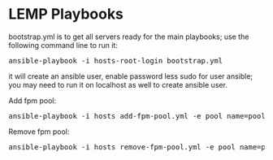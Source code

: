 LEMP Playbooks
=========================

bootstrap.yml is to get all servers ready for the main playbooks; use the following command line to run it:
<pre>ansible-playbook -i hosts-root-login bootstrap.yml</pre>

it will create an ansible user, enable password less sudo for user ansible; you may need to run it on localhost as well to create ansible user.

Add fpm pool:
<pre>ansible-playbook -i hosts add-fpm-pool.yml -e pool_name=poolname</pre>

Remove fpm pool:
<pre>ansible-playbook -i hosts remove-fpm-pool.yml -e pool_name=poolname</pre>


